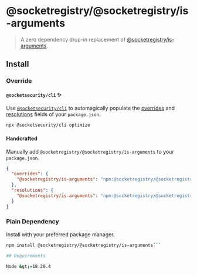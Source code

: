 # @socketregistry/@socketregistry/is-arguments

> A zero dependency drop-in replacement of
> [@socketregistry/is-arguments](https://www.npmjs.com/package/@socketregistry/is-arguments).

## Install

### Override

#### `@socketsecurity/cli` :sparkles:

Use [`@socketsecurity/cli`](https://www.npmjs.com/package/@socketsecurity/cli)
to automagically populate the
[overrides](https://docs.npmjs.com/cli/v9/configuring-npm/package-json#overrides)
and [resolutions](https://yarnpkg.com/configuration/manifest#resolutions) fields
of your `package.json`.

```sh
npx @socketsecurity/cli optimize
```

#### Handcrafted

Manually add `@socketregistry/@socketregistry/is-arguments` to your
`package.json`.

```json
{
  "overrides": {
    "@socketregistry/is-arguments": "npm:@socketregistry/@socketregistry/is-arguments@^1"
  },
  "resolutions": {
    "@socketregistry/is-arguments": "npm:@socketregistry/@socketregistry/is-arguments@^1"
  }
}
```

### Plain Dependency

Install with your preferred package manager.

````sh
npm install @socketregistry/@socketregistry/is-arguments```

## Requirements

Node &gt;=18.20.4
````
